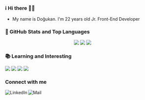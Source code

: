 ### ℹ️ Hi there 👋👋
- My name is Doğukan. I'm 22 years old Jr. Front-End Developer


### 📌 GitHub Stats and Top Languages
<div align="center">

![](https://github-profile-summary-cards.vercel.app/api/cards/profile-details?username=dogukangoker&theme=monokai)
![](https://github-profile-summary-cards.vercel.app/api/cards/stats?username=dogukangoker&theme=monokai)
![](https://github-profile-summary-cards.vercel.app/api/cards/most-commit-language?username=dogukangoker&theme=monokai)
</div>


### 📚 Learning and Interesting

![](https://cdn4.iconfinder.com/data/icons/logos-3/600/React.js_logo-128.png)
![](https://cdn.icon-icons.com/icons2/2415/PNG/128/typescript_plain_logo_icon_146316.png)
![](https://cdn.icon-icons.com/icons2/2699/PNG/128/tailwindcss_logo_icon_167923.png)
![](https://cdn.icon-icons.com/icons2/2415/PNG/128/nodejs_plain_logo_icon_146409.png)



### Connect with me
[<img align="left" alt="LinkedIn" src="https://cdn.icon-icons.com/icons2/99/PNG/72/linkedin_socialnetwork_17441.png" />]( https://www.linkedin.com/in/do%C4%9Fukan-g%C3%B6ker/)
[<img align="left" alt="Mail" src="https://cdn.icon-icons.com/icons2/272/PNG/72/Gmail_29991.png" />](dogukangkr1234@gmail.com)
<br />

<!--
**dogukangoker/dogukangoker** is a ✨ _special_ ✨ repository because its `README.md` (this file) appears on your GitHub profile.

Here are some ideas to get you started:

- 🔭 I’m currently working on ...
- 🌱 I’m currently learning ...
- 👯 I’m looking to collaborate on ...
- 🤔 I’m looking for help with ...
- 💬 Ask me about ...
- 📫 How to reach me: ...
- 😄 Pronouns: ...
- ⚡ Fun fact: ...
-->
